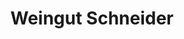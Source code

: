 ---
title: "Weingut Schneider"
url: /sankt-margarethen-im-burgenland/weingut-schneider/
shop: Wein
---